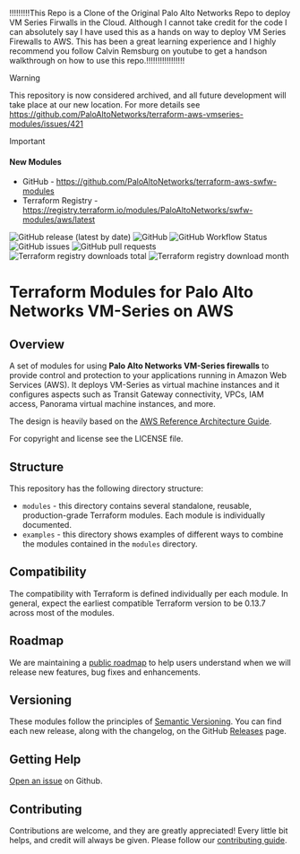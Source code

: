 !!!!!!!!!This Repo is a Clone of the Original Palo Alto Networks Repo to deploy VM Series Firwalls in the Cloud. Although I cannot take credit for the code I can absolutely say I have used this as a hands on way to deploy VM Series Firewalls to AWS. This has been a great learning experience and I highly recommend you follow Calvin Remsburg on youtube to get a handson walkthrough on how to use this repo.!!!!!!!!!!!!!!!!!




> [!WARNING]  
> This repository is now considered archived, and all future development will take place at our new location. For more details see https://github.com/PaloAltoNetworks/terraform-aws-vmseries-modules/issues/421

> [!IMPORTANT]
> #### New Modules
> - GitHub - https://github.com/PaloAltoNetworks/terraform-aws-swfw-modules  
> - Terraform Registry - https://registry.terraform.io/modules/PaloAltoNetworks/swfw-modules/aws/latest

![GitHub release (latest by date)](https://img.shields.io/github/v/release/PaloAltoNetworks/terraform-aws-vmseries-modules?style=flat-square)
![GitHub](https://img.shields.io/github/license/PaloAltoNetworks/terraform-aws-vmseries-modules?style=flat-square)
![GitHub Workflow Status](https://img.shields.io/github/actions/workflow/status/PaloAltoNetworks/terraform-aws-vmseries-modules/release_ci.yml?style=flat-square)
![GitHub issues](https://img.shields.io/github/issues/PaloAltoNetworks/terraform-aws-vmseries-modules?style=flat-square)
![GitHub pull requests](https://img.shields.io/github/issues-pr/PaloAltoNetworks/terraform-aws-vmseries-modules?style=flat-square)
![Terraform registry downloads total](https://img.shields.io/badge/dynamic/json?color=green&label=downloads%20total&query=data.attributes.total&url=https%3A%2F%2Fregistry.terraform.io%2Fv2%2Fmodules%2FPaloAltoNetworks%2Fvmseries-modules%2Faws%2Fdownloads%2Fsummary&style=flat-square)
![Terraform registry download month](https://img.shields.io/badge/dynamic/json?color=green&label=downloads%20this%20month&query=data.attributes.month&url=https%3A%2F%2Fregistry.terraform.io%2Fv2%2Fmodules%2FPaloAltoNetworks%2Fvmseries-modules%2Faws%2Fdownloads%2Fsummary&style=flat-square)

# Terraform Modules for Palo Alto Networks VM-Series on AWS

## Overview

A set of modules for using **Palo Alto Networks VM-Series firewalls** to provide control and protection
to your applications running in Amazon Web Services (AWS). It deploys VM-Series as virtual machine
instances and it configures aspects such as Transit Gateway connectivity, VPCs, IAM access, Panorama virtual
machine instances, and more.

The design is heavily based on the [AWS Reference Architecture Guide](https://pandocs.tech/fw/110p-prime).

For copyright and license see the LICENSE file.

## Structure

This repository has the following directory structure:

* `modules` - this directory contains several standalone, reusable, production-grade Terraform modules. Each module is individually documented.
* `examples` - this directory shows examples of different ways to combine the modules contained in the
  `modules` directory.

## Compatibility

The compatibility with Terraform is defined individually per each module. In general, expect the earliest compatible
Terraform version to be 0.13.7 across most of the modules.

## Roadmap

We are maintaining a [public roadmap](https://github.com/orgs/PaloAltoNetworks/projects/33/views/1) to help users understand when we will release new features, bug fixes and enhancements.

## Versioning

These modules follow the principles of [Semantic Versioning](http://semver.org/). You can find each new release,
along with the changelog, on the GitHub [Releases](https://github.com/PaloAltoNetworks/terraform-aws-vmseries-modules/releases) page.

## Getting Help

[Open an issue](https://github.com/PaloAltoNetworks/terraform-aws-vmseries-modules/issues) on Github.

## Contributing

Contributions are welcome, and they are greatly appreciated! Every little bit helps,
and credit will always be given. Please follow our [contributing guide](https://github.com/PaloAltoNetworks/terraform-best-practices/blob/main/CONTRIBUTING.md).

<!-- ## Who maintains these modules?

This repository is maintained by [Palo Alto Networks](https://www.paloaltonetworks.com/).
If you're looking for commercial support or services, send an email to [address not known yet]. -->
